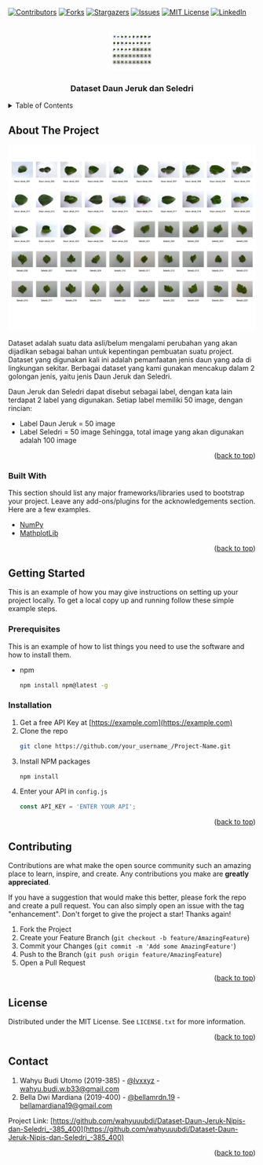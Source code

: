 <div id="top"></div>

<!-- PROJECT SHIELDS -->
<!--
*** I'm using markdown "reference style" links for readability.
*** Reference links are enclosed in brackets [ ] instead of parentheses ( ).
*** See the bottom of this document for the declaration of the reference variables
*** for contributors-url, forks-url, etc. This is an optional, concise syntax you may use.
*** https://www.markdownguide.org/basic-syntax/#reference-style-links
-->
[![Contributors][contributors-shield]][contributors-url]
[![Forks][forks-shield]][forks-url]
[![Stargazers][stars-shield]][stars-url]
[![Issues][issues-shield]][issues-url]
[![MIT License][license-shield]][license-url]
[![LinkedIn][linkedin-shield]][linkedin-url]


<!-- PROJECT LOGO -->
<br />
<div align="center">
  <a href="https://github.com/wahyuuubdi/Dataset-Daun-Jeruk-Nipis-dan-Seledri_-385_400">
    <img src="Overview/overview_dataset.jpg" alt="Logo" width="80" height="80">
  </a>

  <h3 align="center">Dataset Daun Jeruk dan Seledri</h3>
</div>



<!-- TABLE OF CONTENTS -->
<details>
  <summary>Table of Contents</summary>
  <ol>
    <li>
      <a href="#about-the-project">About The Project</a>
      <ul>
        <li><a href="#built-with">Built With</a></li>
      </ul>
    </li>
    <li>
      <a href="#getting-started">Getting Started</a>
      <ul>
        <li><a href="#prerequisites">Prerequisites</a></li>
        <li><a href="#installation">Installation</a></li>
      </ul>
    </li>
    <li><a href="#contributing">Contributing</a></li>
    <li><a href="#license">License</a></li>
    <li><a href="#contact">Contact</a></li>
  </ol>
</details>



<!-- ABOUT THE PROJECT -->
## About The Project

[![Product Name Screen Shot][product-screenshot]](https://example.com)

Dataset adalah suatu data asli/belum mengalami perubahan yang akan dijadikan sebagai bahan untuk kepentingan pembuatan suatu project. Dataset yang digunakan kali ini adalah pemanfaatan jenis daun yang ada di lingkungan sekitar. Berbagai dataset yang kami gunakan mencakup dalam 2 golongan jenis, yaitu jenis Daun Jeruk dan Seledri. 

Daun Jeruk dan Seledri dapat disebut sebagai label, dengan kata lain terdapat 2 label yang digunakan. Setiap label memiliki 50 image, dengan rincian:
- Label Daun Jeruk = 50 image
- Label Seledri = 50 image
Sehingga, total image yang akan digunakan adalah 100 image

<p align="right">(<a href="#top">back to top</a>)</p>


### Built With

This section should list any major frameworks/libraries used to bootstrap your project. Leave any add-ons/plugins for the acknowledgements section. Here are a few examples.

* [NumPy](https://numpy.org/)
* [MathplotLib](https://matplotlib.org/)

<p align="right">(<a href="#top">back to top</a>)</p>

<!-- GETTING STARTED -->
## Getting Started

This is an example of how you may give instructions on setting up your project locally.
To get a local copy up and running follow these simple example steps.

### Prerequisites

This is an example of how to list things you need to use the software and how to install them.
* npm
  ```sh
  npm install npm@latest -g
  ```

### Installation

1. Get a free API Key at [https://example.com](https://example.com)
2. Clone the repo
   ```sh
   git clone https://github.com/your_username_/Project-Name.git
   ```
3. Install NPM packages
   ```sh
   npm install
   ```
4. Enter your API in `config.js`
   ```js
   const API_KEY = 'ENTER YOUR API';
   ```

<p align="right">(<a href="#top">back to top</a>)</p>

<!-- CONTRIBUTING -->
## Contributing

Contributions are what make the open source community such an amazing place to learn, inspire, and create. Any contributions you make are **greatly appreciated**.

If you have a suggestion that would make this better, please fork the repo and create a pull request. You can also simply open an issue with the tag "enhancement".
Don't forget to give the project a star! Thanks again!

1. Fork the Project
2. Create your Feature Branch (`git checkout -b feature/AmazingFeature`)
3. Commit your Changes (`git commit -m 'Add some AmazingFeature'`)
4. Push to the Branch (`git push origin feature/AmazingFeature`)
5. Open a Pull Request

<p align="right">(<a href="#top">back to top</a>)</p>

<!-- LICENSE -->
## License

Distributed under the MIT License. See `LICENSE.txt` for more information.

<p align="right">(<a href="#top">back to top</a>)</p>



<!-- CONTACT -->
## Contact

1. Wahyu Budi Utomo (2019-385) - [@lvxxyz](https://instagram.com/lvxxyz) - wahyu.budi.w.b33@gmail.com
2. Bella Dwi Mardiana (2019-400) - [@bellamrdn.19](https://instagram.com/bellamrdn.19) - bellamardiana19@gmail.com

Project Link: [https://github.com/wahyuuubdi/Dataset-Daun-Jeruk-Nipis-dan-Seledri_-385_400](https://github.com/wahyuuubdi/Dataset-Daun-Jeruk-Nipis-dan-Seledri_-385_400)

<p align="right">(<a href="#top">back to top</a>)</p>


<!-- MARKDOWN LINKS & IMAGES -->
<!-- https://www.markdownguide.org/basic-syntax/#reference-style-links -->
[contributors-shield]: https://img.shields.io/github/contributors/wahyuuubdi/Dataset-Daun-Jeruk-Nipis-dan-Seledri_-385_400.svg?style=for-the-badge
[contributors-url]: https://github.com/wahyuuubdi/Dataset-Daun-Jeruk-Nipis-dan-Seledri_-385_400/graphs/contributors
[forks-shield]: https://img.shields.io/github/forks/wahyuuubdi/Dataset-Daun-Jeruk-Nipis-dan-Seledri_-385_400.svg?style=for-the-badge
[forks-url]: https://github.com/wahyuuubdi/Dataset-Daun-Jeruk-Nipis-dan-Seledri_-385_400/network/members
[stars-shield]: https://img.shields.io/github/stars/wahyuuubdi/Dataset-Daun-Jeruk-Nipis-dan-Seledri_-385_400.svg?style=for-the-badge
[stars-url]: https://github.com/wahyuuubdi/Dataset-Daun-Jeruk-Nipis-dan-Seledri_-385_400/stargazers
[issues-shield]: https://img.shields.io/github/issues/wahyuuubdi/Dataset-Daun-Jeruk-Nipis-dan-Seledri_-385_400?style=for-the-badge
[issues-url]: https://github.com/wahyuuubdi/Dataset-Daun-Jeruk-Nipis-dan-Seledri_-385_400/issues
[license-shield]: https://img.shields.io/github/license/wahyuuubdi/Dataset-Daun-Jeruk-Nipis-dan-Seledri_-385_400.svg?style=for-the-badge
[license-url]: https://github.com/wahyuuubdi/Dataset-Daun-Jeruk-Nipis-dan-Seledri_-385_400/blob/master/LICENSE.txt
[linkedin-shield]: https://img.shields.io/badge/-LinkedIn-black.svg?style=for-the-badge&logo=linkedin&colorB=555
[linkedin-url]: https://linkedin.com/in/wahyubudiutomo
[product-screenshot]: Overview/overview_dataset.jpg

